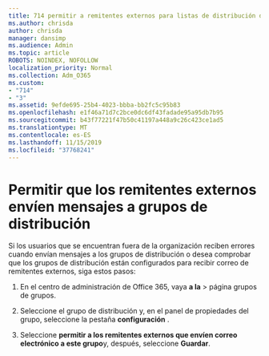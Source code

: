 ```yaml
---
title: 714 permitir a remitentes externos para listas de distribución de correo electrónico
ms.author: chrisda
author: chrisda
manager: dansimp
ms.audience: Admin
ms.topic: article
ROBOTS: NOINDEX, NOFOLLOW
localization_priority: Normal
ms.collection: Adm_O365
ms.custom:
- "714"
- "3"
ms.assetid: 9efde695-25b4-4023-bbba-bb2fc5c95b83
ms.openlocfilehash: e1f46a71d7c2bce0dc6df43fadade95a95db7b95
ms.sourcegitcommit: b43f77221f47b50c41197a448a9c26c423ce1ad5
ms.translationtype: MT
ms.contentlocale: es-ES
ms.lasthandoff: 11/15/2019
ms.locfileid: "37768241"
---
```

# <a name="allow-external-senders-to-send-messages-to-distribution-groups"></a>Permitir que los remitentes externos envíen mensajes a grupos de distribución

Si los usuarios que se encuentran fuera de la organización reciben errores cuando envían mensajes a los grupos de distribución o desea comprobar que los grupos de distribución están configurados para recibir correo de remitentes externos, siga estos pasos:

1. En el centro de administración de Office 365, vaya **a la** > [](https://portal.office.com/adminportal/home#/groups) página grupos de grupos.  

2. Seleccione el grupo de distribución y, en el panel de propiedades del grupo, seleccione la pestaña **configuración** .

3. Seleccione **permitir a los remitentes externos que envíen correo electrónico a este grupo**y, después, seleccione **Guardar**.
